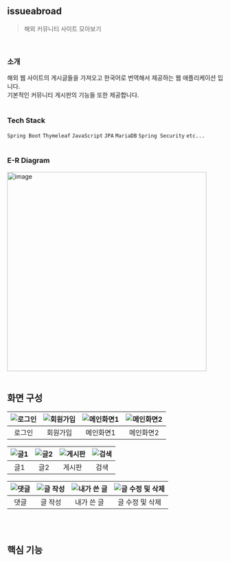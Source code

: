 ## issueabroad
> 해외 커뮤니티 사이트 모아보기
<br>

### 소개
해외 웹 사이트의 게시글들을 가져오고 한국어로 번역해서 제공하는 웹 애플리케이션 입니다. <br>
기본적인 커뮤니티 게시판의 기능들 또한 제공합니다.
<br>
<br>


### Tech Stack
`Spring Boot` `Thymeleaf` `JavaScript` `JPA`  `MariaDB` `Spring Security` `etc...`
<br>
<br>


### E-R Diagram
<img width="464" alt="image" src="https://user-images.githubusercontent.com/85468465/218659944-c114b538-6408-47bd-8351-37cba58fee24.png">
<br>
<br>


## 화면 구성
|![로그인](https://user-images.githubusercontent.com/85468465/218661734-17251cdd-86c5-4eb9-b726-dc63dadd31f3.png)|![회원가입](https://user-images.githubusercontent.com/85468465/218661889-81975410-626c-4238-b722-ffae215e2f95.png)|![메인화면1](https://user-images.githubusercontent.com/85468465/218663767-3b412239-85e3-405e-befe-3179dde4a042.png)|![메인화면2](https://user-images.githubusercontent.com/85468465/218666470-6f86b329-3651-4fa6-a797-d67d6712553e.png)|
|:--:|:--:|:--:|:--:|
|로그인|회원가입|메인화면1|메인화면2|

|![글1](https://user-images.githubusercontent.com/85468465/218667083-844d45d0-458e-4af9-95da-d7f28db09389.png)|![글2](https://user-images.githubusercontent.com/85468465/218667461-32250cde-bda7-4ece-a957-17d366b6f92f.png)|![게시판](https://user-images.githubusercontent.com/85468465/218667773-c7db650b-8e31-40e3-9261-ce16263bc6ca.png)|![검색](https://user-images.githubusercontent.com/85468465/218667968-c50f14d3-a6d1-40b1-9a77-fb813da530b1.png)|
|:--:|:--:|:--:|:--:|
|글1|글2|게시판|검색|

|![댓글](https://user-images.githubusercontent.com/85468465/218668237-12405ce2-8d7e-41cd-994b-9d74fbcf73f8.png)|![글 작성](https://user-images.githubusercontent.com/85468465/218668612-8940e5f4-e589-4fc7-b1a9-69e970381235.png)|![내가 쓴 글](https://user-images.githubusercontent.com/85468465/218669688-bb212e4f-9d81-430e-b7cf-10b5b8d987c9.png)|![글 수정 및 삭제](https://user-images.githubusercontent.com/85468465/218669834-fe477b7a-4743-4de7-8e80-d8ab86f9ab8b.png)|
|:--:|:--:|:--:|:--:|
|댓글|글 작성|내가 쓴 글|글 수정 및 삭제|

<br><br>

## 핵심 기능


